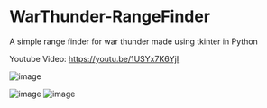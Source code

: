 # WarThunder-RangeFinder
A simple range finder for war thunder made using tkinter in Python

Youtube Video: https://youtu.be/1USYx7K6YjI


![image](https://github.com/user-attachments/assets/d40c477b-efe4-485a-a677-ceabe620d52b)

![image](https://github.com/user-attachments/assets/f4f4a685-fe44-4506-9a28-c411d456774f)
![image](https://github.com/user-attachments/assets/e6c43de2-a8da-4a37-94c4-e805cd6f70e8)

